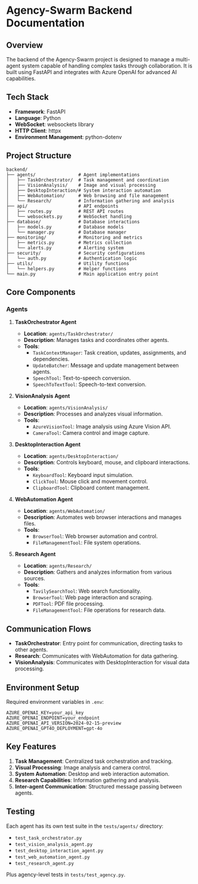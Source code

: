 # Agency-Swarm Backend Documentation

## Overview

The backend of the Agency-Swarm project is designed to manage a multi-agent system capable of handling complex tasks through collaboration. It is built using FastAPI and integrates with Azure OpenAI for advanced AI capabilities.

## Tech Stack

- **Framework**: FastAPI
- **Language**: Python
- **WebSocket**: websockets library
- **HTTP Client**: httpx
- **Environment Management**: python-dotenv

## Project Structure

```
backend/
├── agents/                # Agent implementations
│   ├── TaskOrchestrator/  # Task management and coordination
│   ├── VisionAnalysis/    # Image and visual processing
│   ├── DesktopInteraction/# System interaction automation
│   ├── WebAutomation/     # Web browsing and file management
│   └── Research/          # Information gathering and analysis
├── api/                   # API endpoints
│   ├── routes.py          # REST API routes
│   └── websockets.py      # WebSocket handling
├── database/              # Database interactions
│   ├── models.py          # Database models
│   └── manager.py         # Database manager
├── monitoring/            # Monitoring and metrics
│   ├── metrics.py         # Metrics collection
│   └── alerts.py          # Alerting system
├── security/              # Security configurations
│   └── auth.py            # Authentication logic
├── utils/                 # Utility functions
│   └── helpers.py         # Helper functions
└── main.py                # Main application entry point
```

## Core Components

### Agents

1. **TaskOrchestrator Agent**
   - **Location**: `agents/TaskOrchestrator/`
   - **Description**: Manages tasks and coordinates other agents.
   - **Tools**:
     - `TaskContextManager`: Task creation, updates, assignments, and dependencies.
     - `UpdateBatcher`: Message and update management between agents.
     - `SpeechTool`: Text-to-speech conversion.
     - `SpeechToTextTool`: Speech-to-text conversion.

2. **VisionAnalysis Agent**
   - **Location**: `agents/VisionAnalysis/`
   - **Description**: Processes and analyzes visual information.
   - **Tools**:
     - `AzureVisionTool`: Image analysis using Azure Vision API.
     - `CameraTool`: Camera control and image capture.

3. **DesktopInteraction Agent**
   - **Location**: `agents/DesktopInteraction/`
   - **Description**: Controls keyboard, mouse, and clipboard interactions.
   - **Tools**:
     - `KeyboardTool`: Keyboard input simulation.
     - `ClickTool`: Mouse click and movement control.
     - `ClipboardTool`: Clipboard content management.

4. **WebAutomation Agent**
   - **Location**: `agents/WebAutomation/`
   - **Description**: Automates web browser interactions and manages files.
   - **Tools**:
     - `BrowserTool`: Web browser automation and control.
     - `FileManagementTool`: File system operations.

5. **Research Agent**
   - **Location**: `agents/Research/`
   - **Description**: Gathers and analyzes information from various sources.
   - **Tools**:
     - `TavilySearchTool`: Web search functionality.
     - `BrowserTool`: Web page interaction and scraping.
     - `PDFTool`: PDF file processing.
     - `FileManagementTool`: File operations for research data.

## Communication Flows

- **TaskOrchestrator**: Entry point for communication, directing tasks to other agents.
- **Research**: Communicates with WebAutomation for data gathering.
- **VisionAnalysis**: Communicates with DesktopInteraction for visual data processing.

## Environment Setup

Required environment variables in `.env`:

```
AZURE_OPENAI_KEY=your_api_key
AZURE_OPENAI_ENDPOINT=your_endpoint
AZURE_OPENAI_API_VERSION=2024-02-15-preview
AZURE_OPENAI_GPT4O_DEPLOYMENT=gpt-4o
```

## Key Features

1. **Task Management**: Centralized task orchestration and tracking.
2. **Visual Processing**: Image analysis and camera control.
3. **System Automation**: Desktop and web interaction automation.
4. **Research Capabilities**: Information gathering and analysis.
5. **Inter-agent Communication**: Structured message passing between agents.

## Testing

Each agent has its own test suite in the `tests/agents/` directory:

- `test_task_orchestrator.py`
- `test_vision_analysis_agent.py`
- `test_desktop_interaction_agent.py`
- `test_web_automation_agent.py`
- `test_research_agent.py`

Plus agency-level tests in `tests/test_agency.py`. 